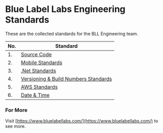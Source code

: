 # Blue Label Labs Engineering Standards
These are the collected standards for the BLL Engineering team.

| No. | Standard 
| ------------- | ------------- 
| 1. | [Source Code](standards/BLL-Source-Standards.md)
| 2. | [Mobile Standards](standards/BLL-Mobile-Standards.md)
| 3. | [.Net Standards](standards/BLL-Net-Standards.md)
| 4. | [Versioning & Build Numbers Standards](standards/BLL-Versioning-Builds.md)
| 5. | [AWS Standards](standards/BLL-AWS-Standards.md)
| 6. | [Date & Time](standards/BLL-DateTime-Standards.md)


### For More
Visit [https://www.bluelabellabs.com/](https://www.bluelabellabs.com/) to see more.
